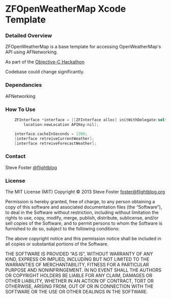 # ZFOpenWeatherMap Xcode Template #

### Detailed Overview ###
ZFOpenWeatherMap is a base template for accessing OpenWeatherMap's API using AFNetworking.

As part of the [Objective-C Hackathon](https://objectivechackathon.appspot.com)

Codebase could change significantly.

### Dependancies ###
AFNetworking

### How To Use ###

```objective-c
    ZFInterface *interface = [[ZFInterface alloc] initWithDelegate:self 
        location:newLocation APIKey:nil];

    interface.cacheInSeconds = 1300;
    [interface retreiveCurrentWeather];
    [interface retreiveForecastWeather];
```

### Contact

Steve Foster [@flightblog](http://twitter.com/flightblog)

### License

The MIT License (MIT)
Copyright © 2013 Steve Foster <foster@flightblog.org>

Permission is hereby granted, free of charge, to any person obtaining a copy of this software and associated documentation files (the “Software”), to deal in the Software without restriction, including without limitation the rights to use, copy, modify, merge, publish, distribute, sublicense, and/or sell copies of the Software, and to permit persons to whom the Software is furnished to do so, subject to the following conditions:

The above copyright notice and this permission notice shall be included in all copies or substantial portions of the Software.

THE SOFTWARE IS PROVIDED “AS IS”, WITHOUT WARRANTY OF ANY KIND, EXPRESS OR IMPLIED, INCLUDING BUT NOT LIMITED TO THE WARRANTIES OF MERCHANTABILITY, FITNESS FOR A PARTICULAR PURPOSE AND NONINFRINGEMENT. IN NO EVENT SHALL THE AUTHORS OR COPYRIGHT HOLDERS BE LIABLE FOR ANY CLAIM, DAMAGES OR OTHER LIABILITY, WHETHER IN AN ACTION OF CONTRACT, TORT OR OTHERWISE, ARISING FROM, OUT OF OR IN CONNECTION WITH THE SOFTWARE OR THE USE OR OTHER DEALINGS IN THE SOFTWARE.




